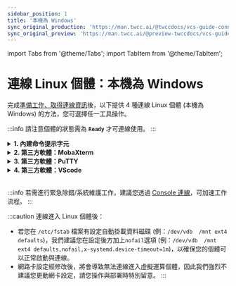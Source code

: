 ```yaml
---
sidebar_position: 1
title: '本機為 Windows'
sync_original_production: 'https://man.twcc.ai/@twccdocs/vcs-guide-connect-to-linux-from-windows-zh' 
sync_original_preview: 'https://man.twcc.ai/@preview-twccdocs/vcs-guide-connect-to-linux-from-windows-zh' 
---
```


import Tabs from '@theme/Tabs';
import TabItem from '@theme/TabItem';

# 連線 Linux 個體：本機為 Windows

完成[準備工作、取得連線資訊](https://man.twcc.ai/@twccdocs/vcs-guide-connect-prerequisite-zh)後，以下提供 4 種連線 Linux 個體 (本機為 Windows) 的方法，您可選擇任一工具操作。

:::info
請注意個體的狀態需為 **`Ready`** 才可連線使用。
:::

<!-- 1 start -->

<details class="docspoiler">

<summary><b>1. 內建命令提示字元</b></summary>

<br/>

### Step 1. 確認 SSH 程式已安裝

開啟您本機的命令提示字元，輸入`ssh -V` 檢查本機端是否已具備 SSH 用戶端程式。若有，將會顯示程式的版本，若無請[<ins>參考 Microsoft 官方文件</ins>](https://docs.microsoft.com/zh-tw/windows-server/administration/openssh/openssh_install_firstuse#installing-openssh-from-the-settings-ui-on-windows-server-2019-or-windows-10-1809)，快速安裝 OpenSSH Client，或參考其他連線方式。

![](https://cos.twcc.ai/SYS-MANUAL/uploads/upload_1452929755721f4bf64645dbf93c5389.png)


### Step 2. 變更鑰匙對存取權限
    
依照[<ins>準備工作</ins>](https://man.twcc.ai/@twccdocs/vcs-guide-connect-prerequisite-zh)取得的連線資訊，依序輸入指令，變更鑰匙對權限。

![](https://cos.twcc.ai/SYS-MANUAL/uploads/upload_a8c1e0e1469023aa30e6b049b00b251c.png)


### Step 3. 連線虛擬運算個體

同樣依照[<ins>準備工作</ins>](https://man.twcc.ai/@twccdocs/vcs-guide-connect-prerequisite-zh)取得的連線資訊，使用 SSH 指令連線。

![](https://cos.twcc.ai/SYS-MANUAL/uploads/upload_c18eb4e0d432f15f82dd4d661f658acc.png)

<!--
<div style="background-color:black;color:white;padding:20px;">

C:\Users\Janice_Chiang><span style="background-color:#fcf8e3; color: #000; padding:3.2px">icacls d:\key\janicekey01.pem /reset</span>
已處理的檔案: d:\key\janicekey01.pem
已順利處理 1 個檔案; 0 個檔案處理失敗

C:\Users\Janice_Chiang><span style="background-color:#fcf8e3; color: #000; padding:3.2px">icacls d:\key\janicekey01.pem /GRANT:R "%USERNAME%:`(`R`)`"</span>
已處理的檔案: d:\key\janicekey01.pem
已順利處理 1 個檔案; 0 個檔案處理失敗

C:\Users\Janice_Chiang><span style="background-color:#fcf8e3; color: #000; padding:3.2px">icacls d:\key\janicekey01.pem /inheritance:r</span>
已處理的檔案: d:\key\janicekey01.pem
已順利處理 1 個檔案; 0 個檔案處理失敗

C:\Users\Janice_Chiang><span style="background-color:#fcf8e3; color: #000; padding:3.2px">ssh -i d:\key\janicekey01.pem centos@203.145.220.231</span>
The authenticity of host '203.145.220.231 (203.145.220.231)' can't be established.
ECDSA key fingerprint is SHA256:vZ5EWM1ZbnYWkF52T6fxQROphd2PqiaGYvpBAuSahFQ.
Are you sure you want to continue connecting (yes/no)? <span style="background-color:#fcf8e3; color: #000; padding:3.2px">yes</span>
Warning: Permanently added '203.145.220.231' (ECDSA) to the list of known hosts.
Last login: Tue May 14 14:14:37 2019 from 220-141-25-168.dynamic-ip.hinet.net
[centos@vm01-252546-iaas ~]$ 
</div> 
-->

</details>

<!-- Space -->

<div style={{'height':'8px'}}></div>

<!-- 2 start -->

<details class="docspoiler">

<summary><b>2. 第三方軟體：MobaXterm</b></summary>

<br/>

MobaXterm 圖形化的使用者介面，直覺好用，鑰匙對不需經轉檔即可直接使用。

### Step 1. 下載 MobaXterm

請由 [<ins>MobaXterm Home Edition (Portable edition)</ins>](https://mobaxterm.mobatek.net/download-home-edition.html)下載軟體，解壓縮之後，執行**MobaXterm_Personal_[版本]**

![](https://cos.twcc.ai/SYS-MANUAL/uploads/upload_1a1e876714cd048e9886c992af469497.png)

### Step 2. 建立連線

點擊左上角的 「**Session**」

![](https://cos.twcc.ai/SYS-MANUAL/uploads/upload_14193d66d4e18c0a81402307bd08b841.png)
<br/>

並依照下圖與步驟，完成設定，建立連線：

1. 點選 「**SSH**」
2. 在`Remote host`輸入 *公用 IP*
3. 在`Specify username`輸入 *ubuntu* 或是 *centos*
4. 點選 「**Advanced SSH settings**」 
5. 勾選 `Use private key`
6. 點開資料夾並選取您的鑰匙對 `.pem` 檔案
7. 點選 「**OK**」 建立連線

![](https://cos.twcc.ai/SYS-MANUAL/uploads/upload_d4cc9231359e438890e83bb3b3d550e9.png)

連線完成！

![](https://cos.twcc.ai/SYS-MANUAL/uploads/upload_6eb2f5ac0a37b94f360b5cc7e72b955d.png)
</details>

<!-- Space -->

<div style={{'height':'8px'}}></div>

<!-- 2 start -->

<details class="docspoiler">

<summary><b>3. 第三方軟體：PuTTY</b></summary>

<br/>

PuTTY 使用的鑰匙對格式為`.ppk`，需先將鑰匙對 `.pem` 檔經由 PuTTYgen 轉檔至 `.ppk`。

### Step 1. 下載安裝 PuTTY

請由 [<ins>PuTTY</ins>](https://www.putty.org/) 下載軟體並完成安裝。

### Step 2. 將鑰匙對轉檔 (`.pem` > `.ppk`)

- 開啟 「**PuTTYgen**」

![](https://cos.twcc.ai/SYS-MANUAL/uploads/upload_a06473c2b182bdc8ff67d09fdb621526.png)

    
- 點選 「**Load**」並選取您已建立、下載之 `.pem` 檔鑰匙對 

![](https://cos.twcc.ai/SYS-MANUAL/uploads/upload_2a8b788d86f9c3dffe7a618aea53c4a5.png)


- 點選 「**確定**」 

![](https://cos.twcc.ai/SYS-MANUAL/uploads/upload_26f4e37c54b667cabc7790b9a9663898.png)


- 點選 「**Save private key**」、輸入檔名並確認類型為 `.ppk`，存檔後即完成轉檔步驟

![](https://cos.twcc.ai/SYS-MANUAL/uploads/upload_11268348b7997861d1288a4d1cd7a5ba.png)


### Step 3. **使用 PuTTY 連線至個體**

- 開啟 「**PuTTY**」

![](https://cos.twcc.ai/SYS-MANUAL/uploads/upload_5a0782c28ef264664f3e37c4dcc7f3fa.png)



- 左側點選「**Session**」、輸入 Host Name (可於配置頁點選「連線」查看) 與 Port (22) 
    
![](https://cos.twcc.ai/SYS-MANUAL/uploads/upload_a5606b28d2fde6f531baf9fb3d7544c8.png)

    
- 接著點選左側 「**SSH**」 > 「**Auth**」，並點選「**Browse**」載入 `.ppk` 鑰匙對

![](https://cos.twcc.ai/SYS-MANUAL/uploads/upload_0aba860e6cb2b8bf4b45c7e87e9a730c.png)


- 最後再點選「**Open**」

![](https://cos.twcc.ai/SYS-MANUAL/uploads/upload_2a4e7e190ab323c4558f56cf751cffe3.png)


- 視窗開啟即成功連線至虛擬運算個體

![](https://cos.twcc.ai/SYS-MANUAL/uploads/upload_9b9c27c33213c7c21b69299cbe33eddf.png)

</details>

<!-- Space -->

<div style={{'height':'8px'}}></div>

<!-- 2 start -->

<details class="docspoiler">

<summary><b>4. 第三方軟體：VScode</b></summary>

<br/>

若已有在使用 VScode 開發您的程式，也可以直接使用此軟體連線您的虛擬運算個體。VScode 支援多種平台，並有許多外掛軟體套件可使用，安裝方便，也相當適合新手。完整操作說明請參考[<ins>官方說明文件</ins>](https://code.visualstudio.com/blogs/2019/10/03/remote-ssh-tips-and-tricks)。

### Step 1. 下載安裝 VScode

請至 [<ins>VScode</ins>](https://code.visualstudio.com/Download) 下載，完成後開啟程式。

![](https://cos.twcc.ai/SYS-MANUAL/uploads/upload_010a76dabe0d66c94562e776fe3b3a6a.png)

### Step 2. 安裝 SSH 套件

點選 「**Extensions**」 > 搜尋 *remote ssh* > 選擇 「**Remote- SSH**」 並點選 「**Install**」

![](https://cos.twcc.ai/SYS-MANUAL/uploads/upload_38c0c0011b900d9a5547a5f4487f4fce.png)

### Step 3. 建立 Config 檔

- 安裝完成後，點選視窗左下角圖示，開啟遠端連線指令列表

![](https://cos.twcc.ai/SYS-MANUAL/uploads/upload_ecaaf1c1f4a790161660b2a45020b607.png)

- 點選 「**Remote-SSH: Open Configuration File**」

![](https://cos.twcc.ai/SYS-MANUAL/uploads/upload_2efbf5090bc128487b714ffe122ba037.png)

- 點選 「**C:\Users\User\.ssh\config**」 建立連線設定檔

![](https://cos.twcc.ai/SYS-MANUAL/uploads/upload_a9e954c2165abc59b5be91f8d314112c.png)

- 請將鑰匙對 pem 檔案放置於`~/.ssh/` 資料夾之下

![](https://cos.twcc.ai/SYS-MANUAL/uploads/upload_237f5babfff7d1265879f96d3262a60f.png)

- 打開 config 檔後，複製並貼上以下格式，填入一虛擬運算個體的資訊；若有多個個體，也可以複製貼上數份修改。輸入完成後請存檔。

```bash
Host <INSTANCE_NAME>            # 輸入虛擬運算個體的名稱
    HostName <PUBLIC_IP>        # 輸入公用 IP
    User <IMAGE_TYPE>           # 輸入 ubuntu 或 centos
    IdentityFile ~/.ssh/<.pem>  # 輸入.pem 檔鑰匙對名稱
```


![](https://cos.twcc.ai/SYS-MANUAL/uploads/upload_871749523146661c11306b59bea27ce0.png)


### Step 4. 連線虛擬運算個體

- 再次開啟 VScode 左下角圖示 > 選擇 「**Remote-SSH: Connect to Host...**」

![](https://cos.twcc.ai/SYS-MANUAL/uploads/upload_ce4b6b932674950fe3732f35fd2627a3.png)

- 開啟後會顯示已建立資訊的個體，點選後即開始連線

![](https://cos.twcc.ai/SYS-MANUAL/uploads/upload_ab2ee3bcc20dfba930e9666ea38e4911.png)

- 接著點選 「**Linux**」  

![](https://cos.twcc.ai/SYS-MANUAL/uploads/upload_03d9ef5fc7818f3893301eced215414f.png)

- 點選 「**Continue**」 繼續

![](https://cos.twcc.ai/SYS-MANUAL/uploads/upload_7647f858a45535cdeeb41552fd27d52f.png)

- 連線完成後視窗左下角會出現 **`SSH: <Host Name>`**

![](https://cos.twcc.ai/SYS-MANUAL/uploads/upload_90ad691923b321838ea46f8e0304719c.png)

- 再開啟 「**Terminal**」 > 「**New Terminal**」 就可以開始操作虛擬運算個體囉！ 

![](https://cos.twcc.ai/SYS-MANUAL/uploads/upload_719594c2f99eeca61a261800d4e0c511.png)

</details>

<br/>

:::info
若需進行緊急除錯/系統維護工作，建議您透過 [<ins>Console 連線</ins>](https://man.twcc.ai/@twccdocs/guide-vcs-debug-tool-console-zh)，可加速工作流程。
:::

:::caution
連線進入 Linux 個體後：

- 若您在 `/etc/fstab` 檔案有設定自動掛載資料磁碟 (例：`/dev/vdb  /mnt ext4 defaults`)，我們建議您在設定後方加上`nofail`選項 (例：`/dev/vdb  /mnt ext4 defaults,nofail,x-systemd.device-timeout=1m`)，以確保您的個體可以正常啟動與連線。
- 網路卡設定經修改後，將會導致無法連線進入虛擬運算個體，因此我們強烈不建議您更動網卡設定，請您操作與部署時特別留意。
:::